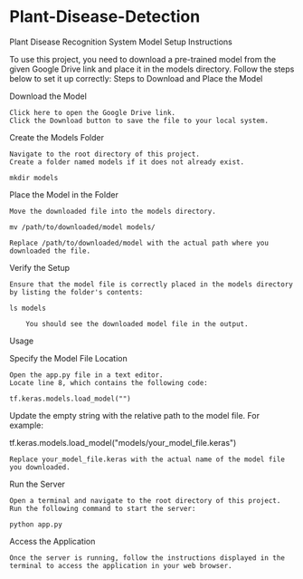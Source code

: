 # Plant-Disease-Detection

Plant Disease Recognition System
Model Setup Instructions

To use this project, you need to download a pre-trained model from the given Google Drive link and place it in the models directory. Follow the steps below to set it up correctly:
Steps to Download and Place the Model

Download the Model

    Click here to open the Google Drive link.
    Click the Download button to save the file to your local system.

Create the Models Folder

    Navigate to the root directory of this project.
    Create a folder named models if it does not already exist.

    mkdir models

Place the Model in the Folder

    Move the downloaded file into the models directory.

    mv /path/to/downloaded/model models/

    Replace /path/to/downloaded/model with the actual path where you downloaded the file.

Verify the Setup

    Ensure that the model file is correctly placed in the models directory by listing the folder's contents:

    ls models

        You should see the downloaded model file in the output.

Usage

Specify the Model File Location

    Open the app.py file in a text editor.
    Locate line 8, which contains the following code:

    tf.keras.models.load_model("")

Update the empty string with the relative path to the model file. For example:

tf.keras.models.load_model("models/your_model_file.keras")

    Replace your_model_file.keras with the actual name of the model file you downloaded.

Run the Server

    Open a terminal and navigate to the root directory of this project.
    Run the following command to start the server:

    python app.py

Access the Application

    Once the server is running, follow the instructions displayed in the terminal to access the application in your web browser.

